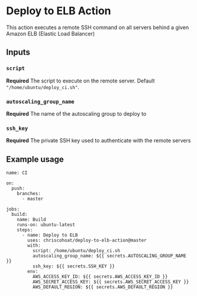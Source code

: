 # Deploy to ELB Action

This action executes a remote SSH command on all servers behind a given Amazon ELB (Elastic Load Balancer)

## Inputs

### `script`

**Required** The script to execute on the remote server. Default `"/home/ubuntu/deploy_ci.sh"`.

### `autoscaling_group_name`

**Required** The name of the autoscaling group to deploy to

### `ssh_key`

**Required** The private SSH key used to authenticate with the remote servers

## Example usage

```
name: CI

on:
  push:
    branches:
      - master

jobs:
  build:
    name: Build
    runs-on: ubuntu-latest
    steps:
      - name: Deploy to ELB
        uses: chriscohoat/deploy-to-elb-action@master
        with:
          script: /home/ubuntu/deploy_ci.sh
          autoscaling_group_name: ${{ secrets.AUTOSCALING_GROUP_NAME }}
          ssh_key: ${{ secrets.SSH_KEY }}
        env:
          AWS_ACCESS_KEY_ID: ${{ secrets.AWS_ACCESS_KEY_ID }}
          AWS_SECRET_ACCESS_KEY: ${{ secrets.AWS_SECRET_ACCESS_KEY }}
          AWS_DEFAULT_REGION: ${{ secrets.AWS_DEFAULT_REGION }}
```